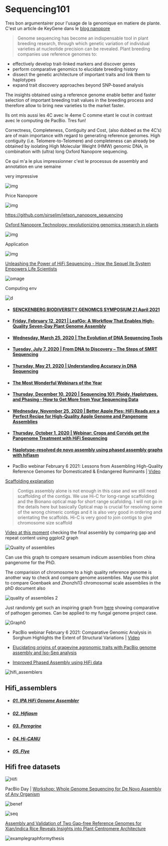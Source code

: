 # Sequencing101


Tres bon argumentairer pour l'usage de la genomique en matiere de plante. C'est un article de KeyGene dans le [blog nanopore](https://nanoporetech.com/about-us/news/blog-keygene-next-level-crop-reference-genomes-using-plant-trained-basecallers-and)

> Genome sequencing has become an indispensable tool in plant breeding research, through which genetic variation of individual varieties at nucleotide precision can be revealed. Plant breeding companies use reference genomes to:

  - effectively develop trait-linked markers and discover genes
  - perform comparative genomics to elucidate breeding history
  - dissect the genetic architecture of important traits and link them to haplotypes
  - expand trait discovery approaches beyond SNP-based analysis

The insights obtained using a reference genome enable better and faster selection of important breeding trait values in the breeding process and therefore allow to bring new varieties to the market faster.


Ils ont mis aussi les 4C avec le 4eme C comme etant le cout in contrast avec le computing de PacBio. Tres fun!

Correctness, Completeness, Contiguity and Cost, (also dubbed as the 4C’s) are of main importance with regard to generating reference genomes. High contiguity (i.e. Telomere-to-Telomere) and completeness can already be obtained by isolating High Molecular Weight (HMW) genomic DNA, in combination with (ultra) long Oxford Nanopore sequencing.


Ce qui m'a le plus impressionner c'est le processus de assembly and annotation en une semaine


very impressive


![img](https://github.com/Yedomon/Sequencing101/blob/main/image_keygene.jpg)



Price Nanopore



![img](https://github.com/Yedomon/Sequencing101/blob/main/price_nano.PNG)


https://github.com/sirselim/jetson_nanopore_sequencing



[Oxford Nanopore Technology: revolutionizing genomics research in plants](https://www.sciencedirect.com/science/article/abs/pii/S1360138521003101)

![img](https://github.com/Yedomon/Sequencing101/blob/main/nanopore.jfif)


Application 


![img](https://github.com/Yedomon/Sequencing101/blob/main/nanopore.jfif)







[Unleashing the Power of HiFi Sequencing - How the Sequel IIe System Empowers Life Scientists](https://youtu.be/XjK8HIOQbho)


![omage](https://github.com/Yedomon/Sequencing101/blob/main/accuracy.png?raw=true)


Computing env



![d](https://github.com/Yedomon/Sequencing101/blob/main/computing%20requirement.png?raw=true)



- #### [SENCKENBERG BIODIVERSITY GENOMICS SYMPOSIUM 21 April 2021](https://events.pacb.com/senckenberg-biodiversity/page/1723886/tutorials-and-resources)

- #### [Friday, February 12, 2021 | LeafGo: A Workflow That Enables High-Quality Seven-Day Plant Genome Assembly ](https://www.pacb.com/blog/leafgo-plant-genome-workflow/)

- #### [Wednesday, March 25, 2020 | The Evolution of DNA Sequencing Tools](https://www.pacb.com/blog/the-evolution-of-dna-sequencing-tools/)

- #### [Tuesday, July 7, 2020 | From DNA to Discovery – The Steps of SMRT Sequencing](https://www.pacb.com/blog/steps-of-smrt-sequencing/)

- #### [Thursday, May 21, 2020 | Understanding Accuracy in DNA Sequencing](https://www.pacb.com/blog/understanding-accuracy-in-dna-sequencing/)

- #### [The Most Wonderful Webinars of the Year](https://www.pacb.com/blog/2020-webinars-of-the-year/)

- #### [Thursday, December 10, 2020 | Sequencing 101: Ploidy, Haplotypes, and Phasing – How to Get More from Your Sequencing Data](https://www.pacb.com/blog/ploidy-haplotypes-and-phasing/)

- #### [Wednesday, November 25, 2020 | Better Apple Pies: HiFi Reads are a Perfect Recipe for High-Quality Apple Genome and Pangenome Assemblies ](https://www.pacb.com/blog/apple-pangenome/)

- #### [Thursday, October 1, 2020 | Webinar: Crops and Corvids get the Pangenome Treatment with HiFi Sequencing](https://www.pacb.com/blog/crops-and-corvids-pangenome/)


- #### [Haplotype-resolved de novo assembly using phased assembly graphs with hifiasm](https://www.nature.com/articles/s41592-020-01056-5)



- PacBio webinar February 6 2021: Lessons from Assembling High-Quality Reference Genomes for Domesticated & Endangered Ruminants | [Video](https://youtu.be/RK0xDefnqB4)


[Scaffolding explanation](https://youtu.be/RK0xDefnqB4?t=643)

> Contigs assembly alone is not enough in this case and we still need scaffolding of the contigs. We use Hi-C for long-range scaffolding and the Bionano optical map for short range scafolding. I will not go in the details here but basically Optical map is crucial for resolving some of the wrong chimeric contigs and it is also very good in ordering and orientating the scaffolds. Hi-C is very good to join contigs to give chromosome size scaffold



[Video at this moment](https://youtu.be/RK0xDefnqB4?t=723) checking the final assembly by comparing gap and repeat content using ggplot2 graph


![Quality of assemblies](https://github.com/Yedomon/Sequencing101/blob/main/qualityasssembly.png?raw=true)

Can use this graph to compare sesamum indicum assemblies from china pangenome for the PhD.



The comparision of chromosome to a high quality reference genome is another way to check and compare genome assemblies. May use this plot to compare Goenbaek and Zhonzhi13 chromosomal scale assemblies in the phD document also


![quality of assemblies 2](https://github.com/Yedomon/Sequencing101/blob/main/qualityasssembly1.png?raw=true)





Just randomly get such an inspiring graph from [here](https://www.frontiersin.org/articles/10.3389/fmicb.2018.00660/full) showing comparative of pathogen genomes. Can be applied to my fungal genome project case.

![Graph0](https://www.frontiersin.org/files/Articles/308142/fmicb-09-00660-HTML/image_m/fmicb-09-00660-g001.jpg)




- PacBio webinar February 6 2021: Comparative Genomic Analysis in Sorghum Highlights the Extent of Structural Variations | [Video](https://youtu.be/maOj1iQf4ys)



- [Elucidating origins of grapevine agronomic traits with PacBio genome assembly and Iso-Seq analysis](https://youtu.be/IEghDVo6WKo)




- [Improved Phased Assembly using HiFi data](https://youtu.be/HHLJfTByNts)



![hifi_assemblers](https://github.com/Yedomon/Sequencing101/blob/main/Hifi_1.PNG?raw=true)



## Hifi_assemblers


- ##### [01. IPA HiFi Genome Assembler](https://github.com/PacificBiosciences/pbipa)
- ##### [02. Hifiasm](https://github.com/chhylp123/hifiasm#:~:text=Hifiasm%20is%20a%20fast%20haplotype,competitive%20with%20the%20best%20assemblers.)
- ##### [03. Peregrine](https://github.com/cschin/Peregrine)
- ##### [04. Hi-CANU](https://github.com/marbl/canu)
- ##### [05. Flye](https://github.com/fenderglass/Flye)



## Hifi free datasets

![Hifi](https://github.com/Yedomon/Sequencing101/blob/main/public_hifi_data.PNG?raw=true)



PacBio Day | [Workshop: Whole Genome Sequencing for De Novo Assembly of Any Organism](https://events.pacb.com/pagbio-day/agenda/session/442213)


![benef](https://github.com/Yedomon/Sequencing101/blob/main/benef.PNG?raw=true)


![seq](https://github.com/Yedomon/Sequencing101/blob/main/Sequencing_pipeline.PNG?raw=true)



[Assembly and Validation of Two Gap-free Reference Genomes for Xian/indica Rice Reveals Insights into Plant Centromere Architecture](https://www.biorxiv.org/content/10.1101/2020.12.24.424073v2.full.pdf)


![examplegraphformythesis](https://github.com/Yedomon/Sequencing101/blob/main/graph_1.PNG?raw=true)








